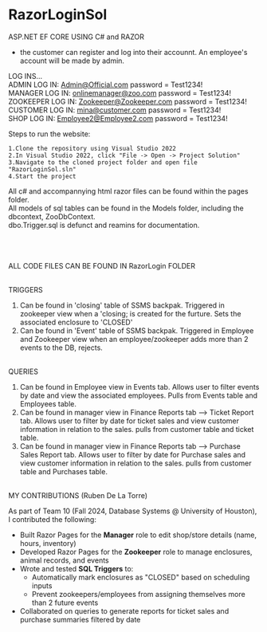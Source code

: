 # RazorLoginSol

ASP.NET EF CORE USING C# and RAZOR

- the customer can register and log into their accounnt. An employee's account will be made by admin. 

LOG INS... <br />
ADMIN LOG IN: Admin@Official.com  password = Test1234! <br />
MANAGER LOG IN: onlinemanager@zoo.com  password = Test1234! <br />
ZOOKEEPER LOG IN: Zookeeper@Zookeeper.com  password = Test1234! <br />
CUSTOMER LOG IN:  mina@customer.com  password = Test1234! <br />
SHOP LOG IN: Employee2@Employee2.com  password = Test1234!


Steps to run the website:<br />

    1.Clone the repository using Visual Studio 2022 
    2.In Visual Studio 2022, click "File -> Open -> Project Solution" 
    3.Navigate to the cloned project folder and open file "RazorLoginSol.sln" 
    4.Start the project 

All c# and accompannying html razor files can be found within the pages folder.<br />
All models of sql tables can be found in the Models folder, including the dbcontext, ZooDbContext.<br />
dbo.Trigger.sql is defunct and reamins for documentation.<br />

<br /><br /><br /> ALL CODE FILES CAN BE FOUND IN RazorLogin FOLDER <br /><br />

TRIGGERS<br />
1. Can be found in 'closing' table of SSMS backpak. Triggered in zookeeper view when a 'closing; is created for the furture. Sets the associated enclosure to 'CLOSED' <br />
2. Can be found in 'Event' table of SSMS backpak. Triggered in Employee and Zookeeper view when an employee/zookeeper adds more than 2 events to the DB, rejects.
<br /><br />

QUERIES <br />
1. Can be found in Employee view in Events tab. Allows user to filter events by date and view the associated employees. Pulls from Events table and Employees table. <br />
2. Can be found in manager view in Finance Reports tab --> Ticket Report tab. Allows user to filter by date for ticket sales and view customer information in relation to the sales. pulls from customer table and ticket table. <br />
3. Can be found in manager view in Finance Reports tab --> Purchase Sales Report tab. Allows user to filter by date for Purchase sales and view customer information in relation to the sales. pulls from customer table and Purchases table.<br /><br />
    
MY CONTRIBUTIONS (Ruben De La Torre) <br />

As part of Team 10 (Fall 2024, Database Systems @ University of Houston), I contributed the following:
- Built Razor Pages for the **Manager** role to edit shop/store details (name, hours, inventory)
- Developed Razor Pages for the **Zookeeper** role to manage enclosures, animal records, and events
- Wrote and tested **SQL Triggers** to:
  - Automatically mark enclosures as "CLOSED" based on scheduling inputs
  - Prevent zookeepers/employees from assigning themselves more than 2 future events
- Collaborated on queries to generate reports for ticket sales and purchase summaries filtered by date

